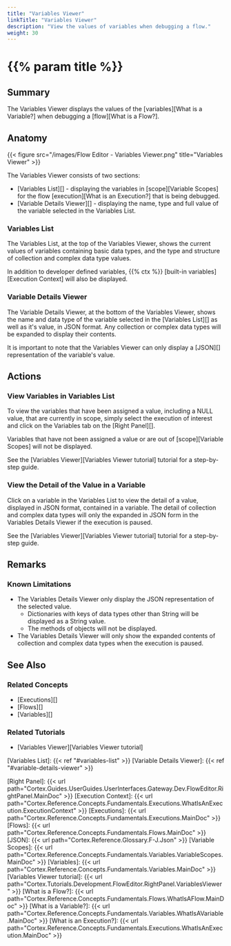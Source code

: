 ```yaml
---
title: "Variables Viewer"
linkTitle: "Variables Viewer"
description: "View the values of variables when debugging a flow."
weight: 30
---
```


# {{% param title %}}

## Summary

The Variables Viewer displays the values of the [variables][What is a Variable?] when debugging a [flow][What is a Flow?].

## Anatomy

{{< figure src="/images/Flow Editor - Variables Viewer.png" title="Variables Viewer" >}}

The Variables Viewer consists of two sections:

* [Variables List][] - displaying the variables in [scope][Variable Scopes] for the flow [execution][What is an Execution?] that is being debugged.
* [Variable Details Viewer][] - displaying the name, type and full value of the variable selected in the Variables List.

### Variables List

The Variables List, at the top of the Variables Viewer, shows the current values of variables containing basic data types, and the type and structure of collection and complex data type values.

In addition to developer defined variables, {{% ctx %}} [built-in variables][Execution Context] will also be displayed.

### Variable Details Viewer

The Variable Details Viewer, at the bottom of the Variables Viewer, shows the name and data type of the variable selected in the [Variables List][] as well as it's value, in JSON format. Any collection or complex data types will be expanded to display their contents.

It is important to note that the Variables Viewer can only display a [JSON][] representation of the variable's value.

## Actions

### View Variables in Variables List

To view the variables that have been assigned a value, including a NULL value, that are currently in scope, simply select the execution of interest and click on the Variables tab on the [Right Panel][].

Variables that have not been assigned a value or are out of [scope][Variable Scopes] will not be displayed.

See the [Variables Viewer][Variables Viewer tutorial] tutorial for a step-by-step guide.

### View the Detail of the Value in a Variable

Click on a variable in the Variables List to view the detail of a value, displayed in JSON format, contained in a variable. The detail of collection and complex data types will only the expanded in JSON form in the Variables Details Viewer if the execution is paused.

See the [Variables Viewer][Variables Viewer tutorial] tutorial for a step-by-step guide.

## Remarks

### Known Limitations

* The Variables Details Viewer only display the JSON representation of the selected value.
  * Dictionaries with keys of data types other than String will be displayed as a String value.
  * The methods of objects will not be displayed.
* The Variables Details Viewer will only show the expanded contents of collection and complex data types when the execution is paused.

## See Also

### Related Concepts

* [Executions][]
* [Flows][]
* [Variables][]

### Related Tutorials

* [Variables Viewer][Variables Viewer tutorial]

[Variables List]: {{< ref "#variables-list" >}}
[Variable Details Viewer]: {{< ref "#variable-details-viewer" >}}

[Right Panel]: {{< url path="Cortex.Guides.UserGuides.UserInterfaces.Gateway.Dev.FlowEditor.RightPanel.MainDoc" >}}
[Execution Context]: {{< url path="Cortex.Reference.Concepts.Fundamentals.Executions.WhatIsAnExecution.ExecutionContext" >}}
[Executions]: {{< url path="Cortex.Reference.Concepts.Fundamentals.Executions.MainDoc" >}}
[Flows]: {{< url path="Cortex.Reference.Concepts.Fundamentals.Flows.MainDoc" >}}
[JSON]: {{< url path="Cortex.Reference.Glossary.F-J.Json" >}}
[Variable Scopes]: {{< url path="Cortex.Reference.Concepts.Fundamentals.Variables.VariableScopes.MainDoc" >}}
[Variables]: {{< url path="Cortex.Reference.Concepts.Fundamentals.Variables.MainDoc" >}}
[Variables Viewer tutorial]: {{< url path="Cortex.Tutorials.Development.FlowEditor.RightPanel.VariablesViewer" >}}
[What is a Flow?]: {{< url path="Cortex.Reference.Concepts.Fundamentals.Flows.WhatIsAFlow.MainDoc" >}}
[What is a Variable?]: {{< url path="Cortex.Reference.Concepts.Fundamentals.Variables.WhatIsAVariable.MainDoc" >}}
[What is an Execution?]: {{< url path="Cortex.Reference.Concepts.Fundamentals.Executions.WhatIsAnExecution.MainDoc" >}}
